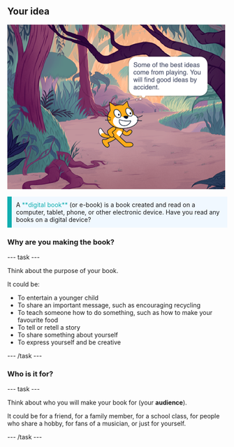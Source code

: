 ## Your idea



![The Stage showing a sprite thinking, "Some of the best ideas come from playing. You will find good ideas by accident."](images/best-ideas.png)

<p style="border-left: solid; border-width:10px; border-color: #0faeb0; background-color: aliceblue; padding: 10px;">
A <span style="color: #0faeb0">**digital book**</span> (or e-book) is a book created and read on a computer, tablet, phone, or other electronic device. Have you read any books on a digital device?
</p>

### Why are you making the book?

--- task ---

Think about the purpose of your book. 

It could be:
- To entertain a younger child
- To share an important message, such as encouraging recycling
- To teach someone how to do something, such as how to make your favourite food
- To tell or retell a story
- To share something about yourself
- To express yourself and be creative

--- /task ---

### Who is it for?

--- task ---

Think about who you will make your book for (your **audience**).

It could be for a friend, for a family member, for a school class, for people who share a hobby, for fans of a musician, or just for yourself.

--- /task ---

